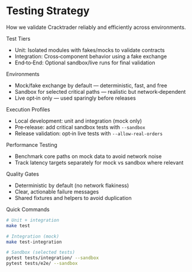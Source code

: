 # Testing Strategy

How we validate Cracktrader reliably and efficiently across environments.

Test Tiers

- Unit: Isolated modules with fakes/mocks to validate contracts
- Integration: Cross‑component behavior using a fake exchange
- End‑to‑End: Optional sandbox/live runs for final validation

Environments

- Mock/fake exchange by default — deterministic, fast, and free
- Sandbox for selected critical paths — realistic but network‑dependent
- Live opt‑in only — used sparingly before releases

Execution Profiles

- Local development: unit and integration (mock only)
- Pre‑release: add critical sandbox tests with `--sandbox`
- Release validation: opt‑in live tests with `--allow-real-orders`

Performance Testing

- Benchmark core paths on mock data to avoid network noise
- Track latency targets separately for mock vs sandbox where relevant

Quality Gates

- Deterministic by default (no network flakiness)
- Clear, actionable failure messages
- Shared fixtures and helpers to avoid duplication

Quick Commands

```bash
# Unit + integration
make test

# Integration (mock)
make test-integration

# Sandbox (selected tests)
pytest tests/integration/ --sandbox
pytest tests/e2e/ --sandbox
```
